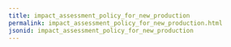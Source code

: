 ```yaml
---
title: impact_assessment_policy_for_new_production
permalink: impact_assessment_policy_for_new_production.html
jsonid: impact_assessment_policy_for_new_production
---
```

